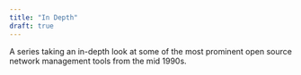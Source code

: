 ```yaml
---
title: "In Depth"
draft: true
---
```


A series taking an in-depth look at some of the most prominent open source network management tools from the mid 1990s.
